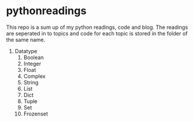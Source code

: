 # pythonreadings
This repo is a sum up of my python readings, code and blog.
The readings are seperated in to topics and code for each topic is
stored in the folder of the same name.

1. Datatype
	1.  Boolean
	2.  Integer
	3.  Float
	4.  Complex
	5.  String
	6.  List
	7.  Dict
	8.  Tuple
	9.  Set
	10. Frozenset

